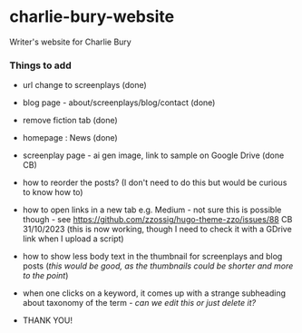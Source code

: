 # charlie-bury-website
Writer's website for Charlie Bury


### Things to add
- url change to screenplays (done)
- blog page - about/screenplays/blog/contact (done)
- remove fiction tab (done)
- homepage : News (done)
- screenplay page - ai gen image, link to sample on Google Drive (done CB)
- how to reorder the posts? (I don't need to do this but would be curious to know how to)
- how to open links in a new tab e.g. Medium - not sure this is possible though - see https://github.com/zzossig/hugo-theme-zzo/issues/88 CB 31/10/2023 (this is now working, though I need to check it with a GDrive link when I upload a script)
- how to show less body text in the thumbnail for screenplays and blog posts (*this would be good, as the thumbnails could be shorter and more to the point*)
- when one clicks on a keyword, it comes up with a strange subheading about taxonomy of the term - *can we edit this or just delete it?*

- THANK YOU!
